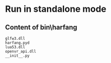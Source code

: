 # Run in standalone mode

## Content of bin\harfang

```
glfw3.dll
harfang.pyd
lua53.dll
openvr_api.dll
__init__.py
```
